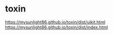 # toxin

https://mysunlight86.github.io/toxin/dist/uikit.html
https://mysunlight86.github.io/toxin/dist/index.html
